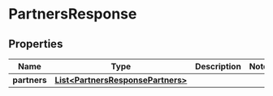 

# PartnersResponse


## Properties

Name | Type | Description | Notes
------------ | ------------- | ------------- | -------------
**partners** | [**List&lt;PartnersResponsePartners&gt;**](PartnersResponsePartners.md) |  | 



